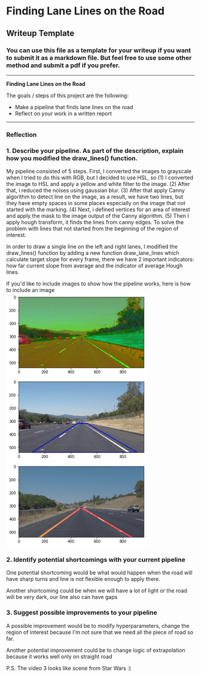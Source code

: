 # **Finding Lane Lines on the Road** 

## Writeup Template

### You can use this file as a template for your writeup if you want to submit it as a markdown file. But feel free to use some other method and submit a pdf if you prefer.

---

**Finding Lane Lines on the Road**

The goals / steps of this project are the following:
* Make a pipeline that finds lane lines on the road
* Reflect on your work in a written report


[//]: # (Image References)
[hsl]: ./result_images/hsl.png "HSL color format"
[roi]: ./result_images/roi.png "Region of Interest"
[result1]: ./result_images/result_1.png "Result 1"
---

### Reflection

### 1. Describe your pipeline. As part of the description, explain how you modified the draw_lines() function.

My pipeline consisted of 5 steps. First, I converted the images to grayscale when I tried to do this with RGB, but I decided to use HSL, so (1) I converted the image to HSL and apply a yellow and white filter to the image. (2) After that, i reduced the noises using gaussian blur. (3) After that apply Canny algorithm to detect line on the image, as a result, we have two lines, but they have empty spaces in some places especially on the image that not started with the marking. (4) Next, i defined vertices for an area of interest and apply the mask to the image output of the Canny algorithm. (5) Then I apply hough transform, it finds the lines from canny edges. To solve the problem with lines that not started from the beginning of the region of interest.

In order to draw a single line on the left and right lanes, I modified the draw_lines() function by adding a new function draw_lane_lines which calculate target slope for every frame, there we have 2 important indicators: how far current slope from average and the indicator of average Hough lines.

If you'd like to include images to show how the pipeline works, here is how to include an image
![alt hsl][hsl]
![alt roi][roi]
![alt result1][result1]



### 2. Identify potential shortcomings with your current pipeline


One potential shortcoming would be what would happen when the road will have sharp turns and line is not
flexible enough to apply there.

Another shortcoming could be when we will have a lot of light or the road will be very dark, our line also can have gaps


### 3. Suggest possible improvements to your pipeline

A possible improvement would be to modify hyperparameters, change the region of interest because I'm not sure that we need all the piece of road so far.

Another potential improvement could be to change logic of extrapolation because it works well only on straight road

P.S. The video 3 looks like scene from Star Wars :)
